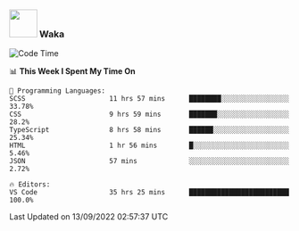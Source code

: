 ### <img src="https://media.giphy.com/media/VgCDAzcKvsR6OM0uWg/giphy.gif" width="50"> Waka

  <!--START_SECTION:waka-->
![Code Time](http://img.shields.io/badge/Code%20Time-862%20hrs%2014%20mins-blue)

📊 **This Week I Spent My Time On** 

```text
💬 Programming Languages: 
SCSS                     11 hrs 57 mins      ████████░░░░░░░░░░░░░░░░░   33.78% 
CSS                      9 hrs 59 mins       ███████░░░░░░░░░░░░░░░░░░   28.2% 
TypeScript               8 hrs 58 mins       ██████░░░░░░░░░░░░░░░░░░░   25.34% 
HTML                     1 hr 56 mins        █░░░░░░░░░░░░░░░░░░░░░░░░   5.46% 
JSON                     57 mins             ░░░░░░░░░░░░░░░░░░░░░░░░░   2.72%

🔥 Editors: 
VS Code                  35 hrs 25 mins      █████████████████████████   100.0%

```


 Last Updated on 13/09/2022 02:57:37 UTC
<!--END_SECTION:waka-->
